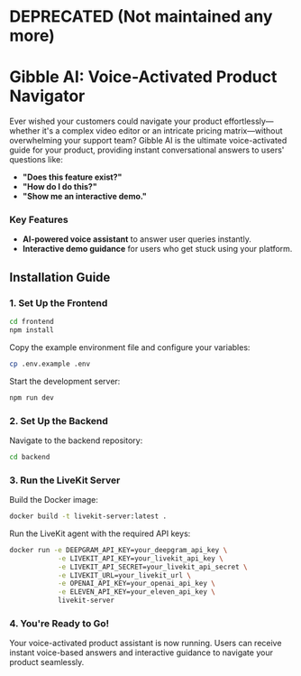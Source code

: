 # DEPRECATED (Not maintained any more)

# Gibble AI: Voice-Activated Product Navigator

Ever wished your customers could navigate your product effortlessly—whether it's a complex video editor or an intricate pricing matrix—without overwhelming your support team? Gibble AI is the ultimate voice-activated guide for your product, providing instant conversational answers to users' questions like:
- **"Does this feature exist?"**
- **"How do I do this?"**
- **"Show me an interactive demo."**

### Key Features
- **AI-powered voice assistant** to answer user queries instantly.
- **Interactive demo guidance** for users who get stuck using your platform.

## Installation Guide

### 1. Set Up the Frontend
```bash
cd frontend
npm install
```

Copy the example environment file and configure your variables:
```bash
cp .env.example .env
```

Start the development server:
```bash
npm run dev
```

### 2. Set Up the Backend
Navigate to the backend repository:
```bash
cd backend
```

### 3. Run the LiveKit Server
Build the Docker image:
```bash
docker build -t livekit-server:latest .
```

Run the LiveKit agent with the required API keys:
```bash
docker run -e DEEPGRAM_API_KEY=your_deepgram_api_key \
            -e LIVEKIT_API_KEY=your_livekit_api_key \
            -e LIVEKIT_API_SECRET=your_livekit_api_secret \
            -e LIVEKIT_URL=your_livekit_url \
            -e OPENAI_API_KEY=your_openai_api_key \
            -e ELEVEN_API_KEY=your_eleven_api_key \
            livekit-server
```

### 4. You're Ready to Go!
Your voice-activated product assistant is now running. Users can receive instant voice-based answers and interactive guidance to navigate your product seamlessly.

